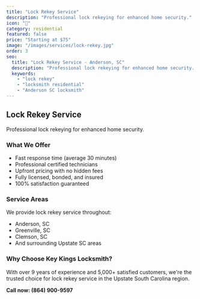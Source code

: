 ```yaml
---
title: "Lock Rekey Service"
description: "Professional lock rekeying for enhanced home security."
icon: "🔑"
category: residential
featured: false
price: "Starting at $75"
image: "/images/services/lock-rekey.jpg"
order: 3
seo:
  title: "Lock Rekey Service - Anderson, SC"
  description: "Professional lock rekeying for enhanced home security. Available throughout Anderson and Upstate SC."
  keywords:
    - "lock rekey"
    - "locksmith residential"
    - "Anderson SC locksmith"
---
```


## Lock Rekey Service

Professional lock rekeying for enhanced home security.

### What We Offer

- Fast response time (average 30 minutes)
- Professional certified technicians
- Upfront pricing with no hidden fees
- Fully licensed, bonded, and insured
- 100% satisfaction guaranteed

### Service Areas

We provide lock rekey service throughout:
- Anderson, SC
- Greenville, SC
- Clemson, SC
- And surrounding Upstate SC areas

### Why Choose Key Kings Locksmith?

With over 9 years of experience and 5,000+ satisfied customers, we're the trusted choice for lock rekey service in the Upstate South Carolina region.

**Call now: (864) 900-9597**
